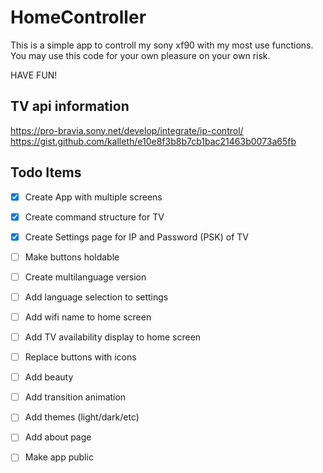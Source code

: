 # HomeController

This is a simple app to controll my sony xf90 with my most use functions. You may use this code for your own pleasure on your own risk.

HAVE FUN!

## TV api information

https://pro-bravia.sony.net/develop/integrate/ip-control/
https://gist.github.com/kalleth/e10e8f3b8b7cb1bac21463b0073a65fb

## Todo Items

- [x]  Create App with multiple screens
- [x]  Create command structure for TV
- [x]  Create Settings page for IP and Password (PSK) of TV
- [ ]  Make buttons holdable
- [ ]  Create multilanguage version
- [ ]  Add language selection to settings
- [ ]  Add wifi name to home screen
- [ ]  Add TV availability display to home screen
- [ ]  Replace buttons with icons
- [ ]  Add beauty
- [ ]  Add transition animation
- [ ]  Add themes (light/dark/etc)
- [ ]  Add about page
- [ ]  Make app public


